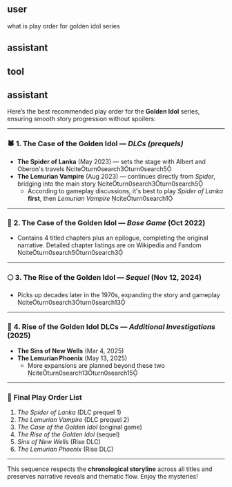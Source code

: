 ## user
what is play order for golden idol series
## assistant

## tool

## assistant
Here’s the best recommended play order for the **Golden Idol** series, ensuring smooth story progression without spoilers:

---

### 🕷️ **1. The Case of the Golden Idol** — *DLCs (prequels)*
- **The Spider of Lanka** (May 2023) — sets the stage with Albert and Oberon's travels citeturn0search3turn0search5  
- **The Lemurian Vampire** (Aug 2023) — continues directly from *Spider*, bridging into the main story citeturn0search3turn0search5  
  - According to gameplay discussions, it's best to play *Spider of Lanka* **first**, then *Lemurian Vampire* citeturn0search1  

---

### 🧩 **2. The Case of the Golden Idol** — *Base Game* (Oct 2022)
- Contains 4 titled chapters plus an epilogue, completing the original narrative. Detailed chapter listings are on Wikipedia and Fandom citeturn0search5turn0search3

---

### 🌕 **3. The Rise of the Golden Idol** — *Sequel* (Nov 12, 2024)
- Picks up decades later in the 1970s, expanding the story and gameplay citeturn0search3turn0search13

---

### 🧭 **4. Rise of the Golden Idol DLCs** — *Additional Investigations* (2025)
- **The Sins of New Wells** (Mar 4, 2025)  
- **The Lemurian Phoenix** (May 13, 2025)  
  - More expansions are planned beyond these two citeturn0search13turn0search15

---

### 🎯 **Final Play Order List**
1. *The Spider of Lanka* (DLC prequel 1)  
2. *The Lemurian Vampire* (DLC prequel 2)  
3. *The Case of the Golden Idol* (original game)  
4. *The Rise of the Golden Idol* (sequel)  
5. *Sins of New Wells* (Rise DLC)  
6. *The Lemurian Phoenix* (Rise DLC)

---

This sequence respects the **chronological storyline** across all titles and preserves narrative reveals and thematic flow. Enjoy the mysteries!